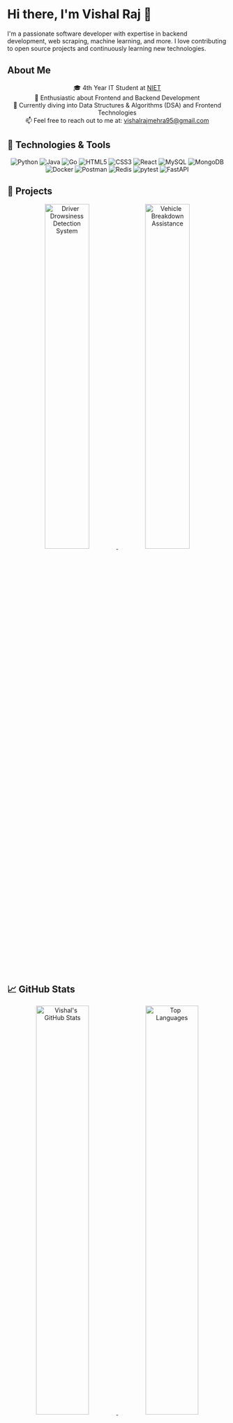 # Hi there, I'm Vishal Raj 👋

I'm a passionate software developer with expertise in backend development, web scraping, machine learning, and more. I love contributing to open source projects and continuously learning new technologies.

## About Me
<p align="center">
    🎓 4th Year IT Student at <a href="https://www.niet.co.in/" target="_blank">NIET</a><br>
    👀 Enthusiastic about Frontend and Backend Development<br>
    🌱 Currently diving into Data Structures & Algorithms (DSA) and Frontend Technologies<br>
    📫 Feel free to reach out to me at: <a href="mailto:vishalrajmehra95@gmail.com">vishalrajmehra95@gmail.com</a>
</p>

## 🔧 Technologies & Tools
<p align="center">
    <img src="https://img.shields.io/badge/-Python-3776AB?style=flat-square&logo=python&logoColor=white" alt="Python" />
    <img src="https://img.shields.io/badge/-Java-007396?style=flat-square&logo=java&logoColor=white" alt="Java" />
    <img src="https://img.shields.io/badge/-Go-00ADD8?style=flat-square&logo=go&logoColor=white" alt="Go" />
    <img src="https://img.shields.io/badge/-HTML5-E34F26?style=flat-square&logo=html5&logoColor=white" alt="HTML5" />
    <img src="https://img.shields.io/badge/-CSS3-1572B6?style=flat-square&logo=css3&logoColor=white" alt="CSS3" />
    <img src="https://img.shields.io/badge/-React-61DAFB?style=flat-square&logo=react&logoColor=black" alt="React" />
    <img src="https://img.shields.io/badge/-MySQL-4479A1?style=flat-square&logo=mysql&logoColor=white" alt="MySQL" />
    <img src="https://img.shields.io/badge/-MongoDB-47A248?style=flat-square&logo=mongodb&logoColor=white" alt="MongoDB" />
    <img src="https://img.shields.io/badge/-Docker-2496ED?style=flat-square&logo=docker&logoColor=white" alt="Docker" />
    <img src="https://img.shields.io/badge/-Postman-FF6C37?style=flat-square&logo=postman&logoColor=white" alt="Postman" />
    <img src="https://img.shields.io/badge/-Redis-DC382D?style=flat-square&logo=redis&logoColor=white" alt="Redis" />
    <img src="https://img.shields.io/badge/-pytest-0A9EDC?style=flat-square&logo=pytest&logoColor=white" alt="pytest" />
    <img src="https://img.shields.io/badge/-FastAPI-009688?style=flat-square&logo=fastapi&logoColor=white" alt="FastAPI" />
</p>

## 🚀 Projects
<p align="center">
    <a href="https://github.com/vishalraj9102/Driver-Drowsiness-Detection-System" target="_blank">
        <img width="45%" src="https://github-readme-stats.vercel.app/api/pin/?username=vishalraj9102&repo=Driver-Drowsiness-Detection-System&theme=tokyonight" alt="Driver Drowsiness Detection System" />
    </a>
    <a href="https://github.com/vishalraj9102/Vehicle-Breakdown-Assistance" target="_blank">
        <img width="45%" src="https://github-readme-stats.vercel.app/api/pin/?username=vishalraj9102&repo=Vehicle-Breakdown-Assistance&theme=tokyonight" alt="Vehicle Breakdown Assistance" />
    </a>
</p>

## 📈 GitHub Stats
<p align="center">
    <a href="https://github-readme-stats.vercel.app" target="_blank">
        <img width="49%" alt="Vishal's GitHub Stats" src="https://my-stats-lemon.vercel.app/api?username=vishalraj9102&show_icons=true&theme=tokyonight&hide_border=true"/>
    </a>
    <a href="https://github-readme-stats.vercel.app" target="_blank">
        <img width="49%" alt="Top Languages" src="https://my-stats-lemon.vercel.app/api/top-langs/?username=vishalraj9102&layout=compact&theme=tokyonight&hide_border=true"/>
    </a>
</p>

## 🏆 GitHub Trophies
<p align="center">
    <img src="https://github-profile-trophy.vercel.app/?username=vishalraj9102&theme=radical&no-frame=true&row=1&column=7" alt="GitHub Trophies" />
</p>

## 🔥 Streak Stats
<p align="center">
    <img src="https://github-readme-streak-stats.herokuapp.com/?user=vishalraj9102&theme=tokyonight&hide_border=true" alt="Streak Stats" />
</p>

## 📝 Latest Blog Posts
<p align="center">
    - [Understanding FastAPI](https://yourblog.com/understanding-fastapi)
    - [Machine Learning with Python](https://yourblog.com/machine-learning-with-python)
</p>

## 💬 Let's Connect!
<p align="center">
    <a href="https://www.linkedin.com/in/vishal-raj-699205235/" target="_blank">
        <img src="https://img.shields.io/badge/-LinkedIn-0A66C2?style=flat-square&logo=linkedin&logoColor=white" alt="LinkedIn" />
    </a>
    <a href="https://leetcode.com/u/Vishal_raj9525/" target="_blank">
        <img src="https://img.shields.io/badge/-LeetCode-FFA116?style=flat-square&logo=leetcode&logoColor=white" alt="LeetCode" />
    </a>
    <a href="mailto:vishalrajmehra95@gmail.com">
        <img src="https://img.shields.io/badge/-Email-D14836?style=flat-square&logo=gmail&logoColor=white" alt="Email" />
    </a>
</p>

## 🌟 Visitor Count
<p align="center">
    <img src="https://komarev.com/ghpvc/?username=vishalraj9102&color=blue&style=flat-square&label=Profile+Views" alt="Profile Views" />
</p>
